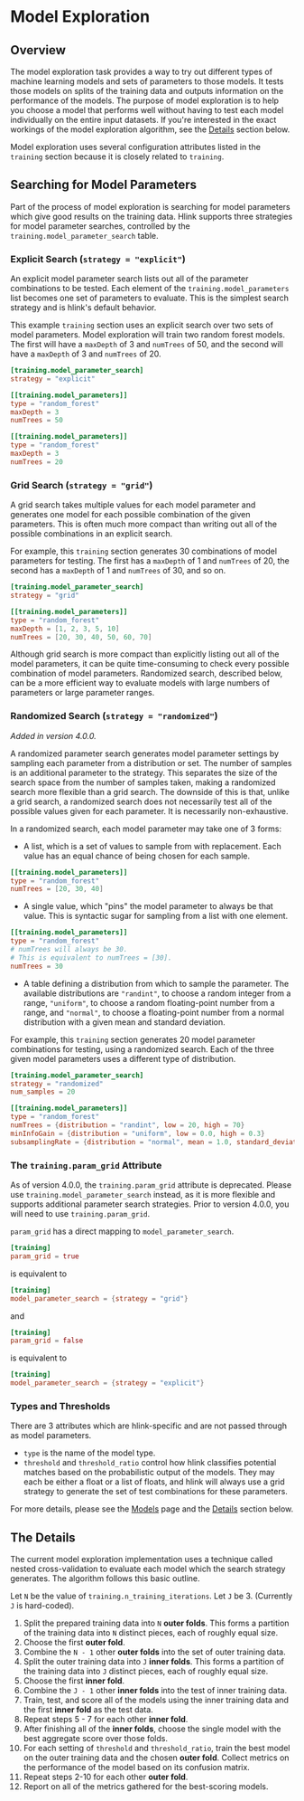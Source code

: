 # Model Exploration

## Overview

The model exploration task provides a way to try out different types of machine
learning models and sets of parameters to those models. It tests those models
on splits of the training data and outputs information on the performance of
the models. The purpose of model exploration is to help you choose a model that
performs well without having to test each model individually on the entire
input datasets. If you're interested in the exact workings of the model exploration
algorithm, see the [Details](#the-details) section below.

Model exploration uses several configuration attributes listed in the `training`
section because it is closely related to `training`.

## Searching for Model Parameters

Part of the process of model exploration is searching for model parameters which
give good results on the training data. Hlink supports three strategies for model
parameter searches, controlled by the `training.model_parameter_search` table.

### Explicit Search (`strategy = "explicit"`)

An explicit model parameter search lists out all of the parameter combinations
to be tested. Each element of the `training.model_parameters` list becomes one
set of parameters to evaluate. This is the simplest search strategy and is hlink's
default behavior.

This example `training` section uses an explicit search over two sets of model parameters.
Model exploration will train two random forest models. The first will have a
`maxDepth` of 3 and `numTrees` of 50, and the second will have a `maxDepth` of 3
and `numTrees` of 20.

```toml
[training.model_parameter_search]
strategy = "explicit"

[[training.model_parameters]]
type = "random_forest"
maxDepth = 3
numTrees = 50

[[training.model_parameters]]
type = "random_forest"
maxDepth = 3
numTrees = 20
```

### Grid Search (`strategy = "grid"`)

A grid search takes multiple values for each model parameter and generates one
model for each possible combination of the given parameters. This is often much more
compact than writing out all of the possible combinations in an explicit search.

For example, this `training` section generates 30 combinations of model
parameters for testing. The first has a `maxDepth` of 1 and `numTrees` of 20,
the second has a `maxDepth` of 1 and `numTrees` of 30, and so on.

```toml
[training.model_parameter_search]
strategy = "grid"

[[training.model_parameters]]
type = "random_forest"
maxDepth = [1, 2, 3, 5, 10]
numTrees = [20, 30, 40, 50, 60, 70]
```

Although grid search is more compact than explicitly listing out all of the model
parameters, it can be quite time-consuming to check every possible combination of
model parameters. Randomized search, described below, can be a more efficient way
to evaluate models with large numbers of parameters or large parameter ranges.


### Randomized Search (`strategy = "randomized"`)

*Added in version 4.0.0.*

A randomized parameter search generates model parameter settings by sampling each
parameter from a distribution or set. The number of samples is an additional parameter
to the strategy. This separates the size of the search space from the number of samples
taken, making a randomized search more flexible than a grid search. The downside of
this is that, unlike a grid search, a randomized search does not necessarily test
all of the possible values given for each parameter. It is necessarily non-exhaustive.

In a randomized search, each model parameter may take one of 3 forms:

* A list, which is a set of values to sample from with replacement. Each value has an equal chance
of being chosen for each sample.

```toml
[[training.model_parameters]]
type = "random_forest"
numTrees = [20, 30, 40]
```

* A single value, which "pins" the model parameter to always be that value. This
is syntactic sugar for sampling from a list with one element.

```toml
[[training.model_parameters]]
type = "random_forest"
# numTrees will always be 30.
# This is equivalent to numTrees = [30].
numTrees = 30
```

* A table defining a distribution from which to sample the parameter. The available
distributions are `"randint"`, to choose a random integer from a range, `"uniform"`,
to choose a random floating-point number from a range, and `"normal"`, to choose
a floating-point number from a normal distribution with a given mean and standard
deviation.

For example, this `training` section generates 20 model parameter combinations
for testing, using a randomized search. Each of the three given model parameters
uses a different type of distribution.

```toml
[training.model_parameter_search]
strategy = "randomized"
num_samples = 20

[[training.model_parameters]]
type = "random_forest"
numTrees = {distribution = "randint", low = 20, high = 70}
minInfoGain = {distribution = "uniform", low = 0.0, high = 0.3}
subsamplingRate = {distribution = "normal", mean = 1.0, standard_deviation = 0.2}
```

### The `training.param_grid` Attribute

As of version 4.0.0, the `training.param_grid` attribute is deprecated. Please use
`training.model_parameter_search` instead, as it is more flexible and supports additional
parameter search strategies. Prior to version 4.0.0, you will need to use `training.param_grid`.

`param_grid` has a direct mapping to `model_parameter_search`.

```toml
[training]
param_grid = true
```

is equivalent to

```toml
[training]
model_parameter_search = {strategy = "grid"}
```

and

```toml
[training]
param_grid = false
```

is equivalent to

```toml
[training]
model_parameter_search = {strategy = "explicit"}
```

### Types and Thresholds


There are 3 attributes which are hlink-specific and are not passed through as model parameters.
* `type` is the name of the model type.
* `threshold` and `threshold_ratio` control how hlink classifies potential matches
based on the probabilistic output of the models. They may each be either a float
or a list of floats, and hlink will always use a grid strategy to generate the
set of test combinations for these parameters.

For more details, please see the [Models](models) page and the [Details](#the-details)
section below.

## The Details

The current model exploration implementation uses a technique called nested cross-validation to evaluate each model which the search strategy generates. The algorithm follows this basic outline.

Let `N` be the value of `training.n_training_iterations`.
Let `J` be 3. (Currently `J` is hard-coded).

1. Split the prepared training data into `N` **outer folds**. This forms a partition of the training data into `N` distinct pieces, each of roughly equal size.
2. Choose the first **outer fold**.
3. Combine the `N - 1` other **outer folds** into the set of outer training data.
4. Split the outer training data into `J` **inner folds**. This forms a partition of the training data into `J` distinct pieces, each of roughly equal size.
5. Choose the first **inner fold**.
6. Combine the `J - 1` other **inner folds** into the test of inner training data.
7. Train, test, and score all of the models using the inner training data and the first **inner fold** as the test data.
8. Repeat steps 5 - 7 for each other **inner fold**.
9. After finishing all of the **inner folds**, choose the single model with the best aggregate score over those folds.
10. For each setting of `threshold` and `threshold_ratio`, train the best model on the outer training data and the chosen **outer fold**. Collect metrics on the performance of the model based on its confusion matrix.
11. Repeat steps 2-10 for each other **outer fold**.
12. Report on all of the metrics gathered for the best-scoring models.
